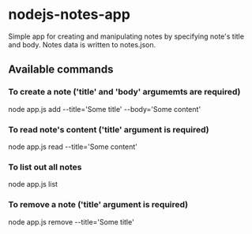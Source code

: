 # nodejs-notes-app
Simple app for creating and manipulating notes by specifying note's title and body. Notes data is written to notes.json.
## Available commands
### To create a note ('title' and 'body' argumemts are required)
node app.js add --title='Some title' --body='Some content'
### To read note's content ('title' argument is required)
node app.js read --title='Some content'
### To list out all notes
node app.js list
### To remove a note ('title' argument is required)
node app.js remove --title='Some title'
